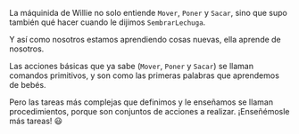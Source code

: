 La máquinida de Willie no solo entiende `Mover`, `Poner` y `Sacar`, sino que supo también qué hacer cuando le dijimos `SembrarLechuga`.

Y así como nosotros estamos aprendiendo cosas nuevas, ella aprende de nosotros. 

Las acciones básicas que ya sabe (`Mover`, `Poner` y `Sacar`) se llaman comandos primitivos, y son como las primeras palabras que aprendemos de bebés. 

Pero las tareas más complejas que definimos y le enseñamos se llaman procedimientos, porque son conjuntos de acciones a realizar. ¡Enseñémosle más tareas! :smiley:
